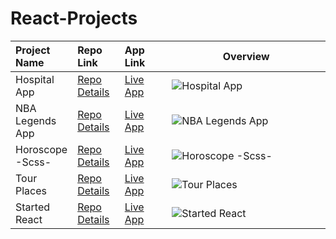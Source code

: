 # React-Projects

<table class="table">
  <thead>
    <tr>
      <th align="left" width="15%">Project Name</th>
      <th align="left" width="15%">Repo Link</th>
      <th align="left" width="15%">App Link</th>
      <th align="center">Overview</th>
    </tr>
  </thead>
  <tbody>
    <tr>
      <td>Hospital App</td></td>
      <td><a href="https://github.com/axel-ac/appoinment-hospital" target="_blank">Repo Details</td>
      <td><a href="https://appointment-hospital.vercel.app/" target="_blank">Live App</td>
      <td><img src="https://user-images.githubusercontent.com/102467587/247608963-7c7f1cab-d5d0-4492-a95c-f299455e783d.gif" alt="Hospital App"></td>
    </tr>
     <tr>
      <td>NBA Legends App</td></td>
      <td><a href="https://github.com/axel-ac/nba-legends" target="_blank">Repo Details</td>
      <td><a href="https://nba-legends-react.netlify.app/" target="_blank">Live App</td>
      <td><img src="https://user-images.githubusercontent.com/102467587/223734853-6621024d-fe0e-4530-ba28-ddac4ddec867.gif" alt="NBA Legends App"></td>
    </tr>
    <tr>
      <td>Horoscope -Scss-</td></td>
      <td><a href="https://github.com/axel-ac/horoscope-react" target="_blank">Repo Details</td>
      <td><a href="https://horoscope-scss-react.vercel.app/" target="_blank">Live App</td>
      <td><img src="https://user-images.githubusercontent.com/102467587/223817604-3976864b-988a-4efa-a41e-9849d4c336e9.gif" alt="Horoscope -Scss-"></td>
    </tr>
    <tr>
      <td>Tour Places</td></td>
      <td><a href="https://github.com/axel-ac/tour-project" target="_blank">Repo Details</td>
      <td><a href="https://tour-project-seven.vercel.app/" target="_blank">Live App</td>
      <td><img src="https://user-images.githubusercontent.com/102467587/224167009-f51aacdb-d27c-4024-8897-4503ff2d1288.gif" alt="Tour Places"></td>
    </tr>
    <tr>
      <td>Started React</td></td>
      <td><a href="https://github.com/axel-ac/Started-React" target="_blank">Repo Details</td>
      <td><a href="https://started-react.vercel.app/" target="_blank">Live App</td>
      <td><img src="https://user-images.githubusercontent.com/102467587/223228306-7ba1295c-8dd4-46dc-8ef0-e8d35c3bc376.gif" alt="Started React"></td>
    </tr>
  </tbody>
</table>
